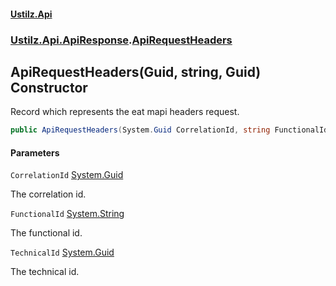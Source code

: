 #### [Ustilz.Api](index.md 'index')
### [Ustilz.Api.ApiResponse](Ustilz.Api.ApiResponse.md 'Ustilz.Api.ApiResponse').[ApiRequestHeaders](Ustilz.Api.ApiResponse.ApiRequestHeaders.md 'Ustilz.Api.ApiResponse.ApiRequestHeaders')

## ApiRequestHeaders(Guid, string, Guid) Constructor

Record which represents the eat mapi headers request.

```csharp
public ApiRequestHeaders(System.Guid CorrelationId, string FunctionalId, System.Guid TechnicalId);
```
#### Parameters

<a name='Ustilz.Api.ApiResponse.ApiRequestHeaders.ApiRequestHeaders(System.Guid,string,System.Guid).CorrelationId'></a>

`CorrelationId` [System.Guid](https://docs.microsoft.com/en-us/dotnet/api/System.Guid 'System.Guid')

The correlation id.

<a name='Ustilz.Api.ApiResponse.ApiRequestHeaders.ApiRequestHeaders(System.Guid,string,System.Guid).FunctionalId'></a>

`FunctionalId` [System.String](https://docs.microsoft.com/en-us/dotnet/api/System.String 'System.String')

The functional id.

<a name='Ustilz.Api.ApiResponse.ApiRequestHeaders.ApiRequestHeaders(System.Guid,string,System.Guid).TechnicalId'></a>

`TechnicalId` [System.Guid](https://docs.microsoft.com/en-us/dotnet/api/System.Guid 'System.Guid')

The technical id.